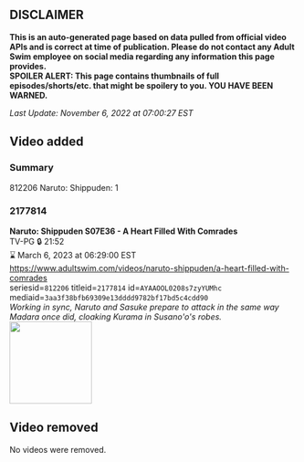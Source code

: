 ## DISCLAIMER
**This is an auto-generated page based on data pulled from official video APIs and is correct at time of publication. Please do not contact any Adult Swim employee on social media regarding any information this page provides.**  
**SPOILER ALERT: This page contains thumbnails of full episodes/shorts/etc. that might be spoilery to you. YOU HAVE BEEN WARNED.**  

_Last Update: November 6, 2022 at 07:00:27 EST_
## Video added
### Summary
812206 Naruto: Shippuden: 1  
### 2177814
**Naruto: Shippuden S07E36 - A Heart Filled With Comrades**  
TV-PG 🔒 21:52  
⌛ March 6, 2023 at 06:29:00 EST  
https://www.adultswim.com/videos/naruto-shippuden/a-heart-filled-with-comrades  
seriesid=`812206` titleid=`2177814` id=`AYAAOOL0208s7zyYUMhc` mediaid=`3aa3f38bfb69309e13dddd9782bf17bd5c4cdd90`  
_Working in sync, Naruto and Sasuke prepare to attack in the same way Madara once did, cloaking Kurama in Susano'o's robes._  
<a href="https://media.cdn.adultswim.com/uploads/20220406/thumbnails/2_22461452382-NarutoShippuden_384_AHeartFilledWithComrades.png"><img src="https://media.cdn.adultswim.com/uploads/20220406/thumbnails/2_22461452382-NarutoShippuden_384_AHeartFilledWithComrades.png" height="144px" /></a>
## Video removed
No videos were removed.  
